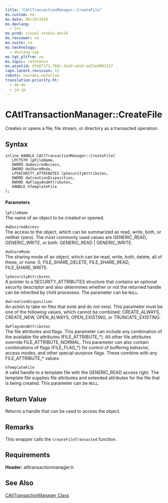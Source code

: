```yaml
---
title: "CAtlTransactionManager::CreateFile"
ms.custom: na
ms.date: 09/19/2016
ms.devlang: 
  - C++
ms.prod: visual-studio-dev14
ms.reviewer: na
ms.suite: na
ms.technology: 
  - devlang-cpp
ms.tgt_pltfrm: na
ms.topic: reference
ms.assetid: d7e67171-769c-42e9-a4a5-ee53e4983227
caps.latest.revision: 11
robots: noindex,nofollow
translation.priority.ht: 
  - de-de
  - ja-jp
---
```

# CAtlTransactionManager::CreateFile
Creates or opens a file, file stream, or directory as a transacted operation.  
  
## Syntax  
  
```  
inline HANDLE CAtlTransactionManager::CreateFile(  
   LPCTSTR lpFileName,  
   DWORD dwDesiredAccess,  
   DWORD dwShareMode,  
   LPSECURITY_ATTRIBUTES lpSecurityAttributes,  
   DWORD dwCreationDisposition,  
   DWORD dwFlagsAndAttributes,  
   HANDLE hTemplateFile  
);  
```  
  
#### Parameters  
 `lpFileName`  
 The name of an object to be created or opened.  
  
 `dwDesiredAccess`  
 The access to the object, which can be summarized as read, write, both, or neither (zero). The most commonly used values are GENERIC_READ, GENERIC_WRITE, or both: GENERIC_READ &#124; GENERIC_WRITE.  
  
 `dwShareMode`  
 The sharing mode of an object, which can be read, write, both, delete, all of these, or none: 0, FILE_SHARE_DELETE, FILE_SHARE_READ, FILE_SHARE_WRITE.  
  
 `lpSecurityAttributes`  
 A pointer to a SECURITY_ATTRIBUTES structure that contains an optional security descriptor and also determines whether or not the returned handle can be inherited by child processes. The parameter can be `NULL`.  
  
 `dwCreationDisposition`  
 An action to take on files that exist and do not exist. This parameter must be one of the following values, which cannot be combined: CREATE_ALWAYS, CREATE_NEW, OPEN_ALWAYS, OPEN_EXISTING, or TRUNCATE_EXISTING.  
  
 `dwFlagsAndAttributes`  
 The file attributes and flags. This parameter can include any combination of the available file attributes (FILE_ATTRIBUTE_*). All other file attributes override FILE_ATTRIBUTE_NORMAL. This parameter can also contain combinations of flags (FILE_FLAG_\*) for control of buffering behavior, access modes, and other special-purpose flags. These combine with any FILE_ATTRIBUTE_\* values.  
  
 `hTemplateFile`  
 A valid handle to a template file with the GENERIC_READ access right. The template file supplies file attributes and extended attributes for the file that is being created. This parameter can be `NULL`.  
  
## Return Value  
 Returns a handle that can be used to access the object.  
  
## Remarks  
 This wrapper calls the `CreateFileTransacted` function.  
  
## Requirements  
 **Header:** atltransactionmanager.h  
  
## See Also  
 [CAtlTransactionManager Class](../vs140/CAtlTransactionManager-Class.md)